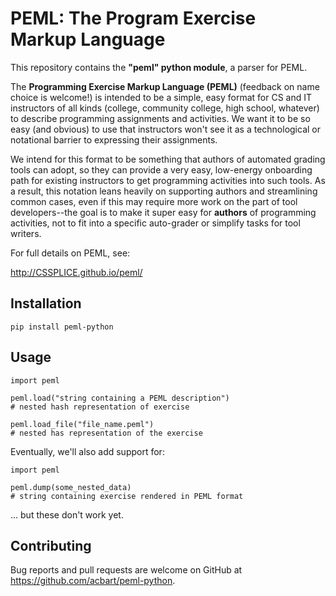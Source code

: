 # PEML: The Program Exercise Markup Language

This repository contains the **"peml" python module**, a parser for PEML.

The **Programming Exercise Markup Language (PEML)** (feedback on
name choice is welcome!) is intended to be a simple, easy format for
CS and IT instructors of all kinds (college, community college, high
school, whatever) to describe programming assignments and activities.
We want it to be so easy (and obvious) to use that instructors won't
see it as a technological or notational barrier to expressing their
assignments.

We intend for this format to be something that authors of automated
grading tools can adopt, so they can provide a very easy, low-energy
onboarding path for existing instructors to get programming activities
into such tools. As a result, this notation leans heavily on supporting
authors and streamlining common cases, even if this may require more
work on the part of tool developers--the goal is to make it super easy
for **authors** of programming activities, not to fit into a specific
auto-grader or simplify tasks for tool writers.

For full details on PEML, see:

http://CSSPLICE.github.io/peml/

## Installation

    pip install peml-python

## Usage

```
import peml

peml.load("string containing a PEML description")
# nested hash representation of exercise

peml.load_file("file_name.peml")
# nested has representation of the exercise
```

Eventually, we'll also add support for:

```
import peml

peml.dump(some_nested_data)
# string containing exercise rendered in PEML format

```

... but these don't work yet.

## Contributing

Bug reports and pull requests are welcome on GitHub at https://github.com/acbart/peml-python.
